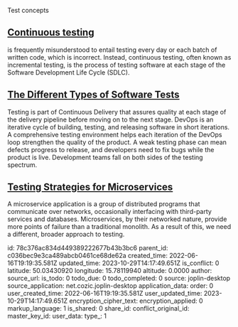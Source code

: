 Test concepts

## [Continuous testing](https://www.lambdatest.com/blog/a-breakdown-of-continuous-testing/) 
is frequently misunderstood to entail testing every day or each batch of written code, which is incorrect. Instead, continuous testing, often known as incremental testing, is the process of testing software at each stage of the Software Development Life Cycle (SDLC).

## [**The Different Types of Software Tests**](https://dzone.com/articles/the-different-types-of-software-tests)
 Testing is part of Continuous Delivery that assures quality at each stage of the delivery pipeline before moving on to the next stage. DevOps is an iterative cycle of building, testing, and releasing software in short iterations. A comprehensive testing environment helps each iteration of the DevOps loop strengthen the quality of the product. A weak testing phase can mean defects progress to release, and developers need to fix bugs while the product is live. Development teams fall on both sides of the testing spectrum.
 
 ## [**Testing Strategies for Microservices**](https://dzone.com/articles/testing-strategies-for-microservices)
A microservice application is a group of distributed programs that communicate over networks, occasionally interfacing with third-party services and databases. Microservices, by their networked nature, provide more points of failure than a traditional monolith. As a result of this, we need a different, broader approach to testing.

id: 78c376ac834d449389222677b43b3bc6
parent_id: c036bec9e3ca489abcb0461ce68de62a
created_time: 2022-06-16T19:19:35.581Z
updated_time: 2023-10-29T14:17:49.651Z
is_conflict: 0
latitude: 50.03430920
longitude: 15.78119940
altitude: 0.0000
author: 
source_url: 
is_todo: 0
todo_due: 0
todo_completed: 0
source: joplin-desktop
source_application: net.cozic.joplin-desktop
application_data: 
order: 0
user_created_time: 2022-06-16T19:19:35.581Z
user_updated_time: 2023-10-29T14:17:49.651Z
encryption_cipher_text: 
encryption_applied: 0
markup_language: 1
is_shared: 0
share_id: 
conflict_original_id: 
master_key_id: 
user_data: 
type_: 1